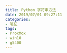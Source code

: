 ```yaml
---
title: Python 字符串方法
date: 2019/07/01 09:27:11
categories: 
- 笔记
tags: 
- ProxMox
- win10
- g5400
---
```


